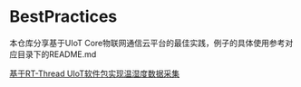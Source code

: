 # BestPractices

本仓库分享基于UIoT Core物联网通信云平台的最佳实践，例子的具体使用参考对应目录下的README.md

[基于RT-Thread UIoT软件包实现温湿度数据采集](./基于RT-Thread_UIoT软件包实现温湿度数据采集)
